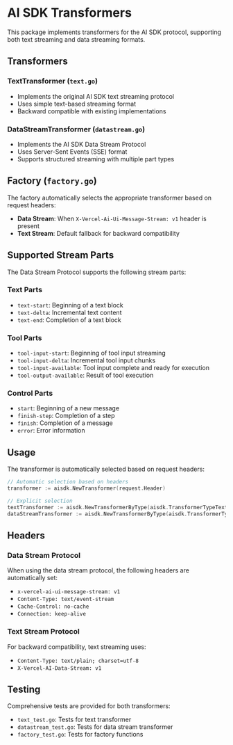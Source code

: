 # AI SDK Transformers

This package implements transformers for the AI SDK protocol, supporting both text streaming and data streaming formats.

## Transformers

### TextTransformer (`text.go`)
- Implements the original AI SDK text streaming protocol
- Uses simple text-based streaming format
- Backward compatible with existing implementations

### DataStreamTransformer (`datastream.go`)
- Implements the AI SDK Data Stream Protocol
- Uses Server-Sent Events (SSE) format
- Supports structured streaming with multiple part types

## Factory (`factory.go`)
The factory automatically selects the appropriate transformer based on request headers:

- **Data Stream**: When `X-Vercel-Ai-Ui-Message-Stream: v1` header is present
- **Text Stream**: Default fallback for backward compatibility

## Supported Stream Parts

The Data Stream Protocol supports the following stream parts:

### Text Parts
- `text-start`: Beginning of a text block
- `text-delta`: Incremental text content
- `text-end`: Completion of a text block

### Tool Parts
- `tool-input-start`: Beginning of tool input streaming
- `tool-input-delta`: Incremental tool input chunks
- `tool-input-available`: Tool input complete and ready for execution
- `tool-output-available`: Result of tool execution

### Control Parts
- `start`: Beginning of a new message
- `finish-step`: Completion of a step
- `finish`: Completion of a message
- `error`: Error information

## Usage

The transformer is automatically selected based on request headers:

```go
// Automatic selection based on headers
transformer := aisdk.NewTransformer(request.Header)

// Explicit selection
textTransformer := aisdk.NewTransformerByType(aisdk.TransformerTypeText)
dataStreamTransformer := aisdk.NewTransformerByType(aisdk.TransformerTypeDataStream)
```

## Headers

### Data Stream Protocol
When using the data stream protocol, the following headers are automatically set:
- `x-vercel-ai-ui-message-stream: v1`
- `Content-Type: text/event-stream`
- `Cache-Control: no-cache`
- `Connection: keep-alive`

### Text Stream Protocol
For backward compatibility, text streaming uses:
- `Content-Type: text/plain; charset=utf-8`
- `X-Vercel-AI-Data-Stream: v1`

## Testing

Comprehensive tests are provided for both transformers:
- `text_test.go`: Tests for text transformer
- `datastream_test.go`: Tests for data stream transformer
- `factory_test.go`: Tests for factory functions
